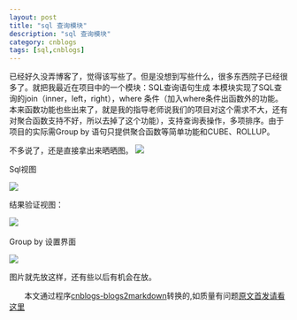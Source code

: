 ```yaml
---
layout: post
title: "sql 查询模块"
description: "sql 查询模块"
category: cnblogs
tags: [sql,cnblogs]
---
```

 已经好久没弄博客了，觉得该写些了。但是没想到写些什么，很多东西院子已经很多了。就把我最近在项目中的一个模块：SQL查询语句生成
 本模块实现了SQL查询的join（inner，left，right），where 条件（加入where条件出函数外的功能。本来函数功能也些出来了，就是我的指导老师说我们的项目对这个需求不大，还有对聚合函数支持不好，所以去掉了这个功能），支持查询表操作，多项排序。由于项目的实际需Group by 语句只提供聚合函数等简单功能和CUBE、ROLLUP。


不多说了，还是直接拿出来晒晒图。
![](http://images.cnblogs.com/cnblogs_com/whitewolf/1.JPG)


Sql视图


![](http://images.cnblogs.com/cnblogs_com/whitewolf/2.jpg)


结果验证视图：



![](http://images.cnblogs.com/cnblogs_com/whitewolf/41.JPG)&nbsp; 

Group by 设置界面

![](http://images.cnblogs.com/cnblogs_com/whitewolf/51.jpg)


图片就先放这样，还有些以后有机会在放。


&nbsp;&nbsp;&nbsp;&nbsp;&nbsp;&nbsp;&nbsp;本文通过程序[cnblogs-blogs2markdown](https://github.com/greengerong/cnblogs-blogs2markdown "cnblogs-blogs2markdown")转换的,如质量有问题[原文首发请看这里](http://www.cnblogs.com/whitewolf/archive/2009/11/15/1603288.html "原文首发")